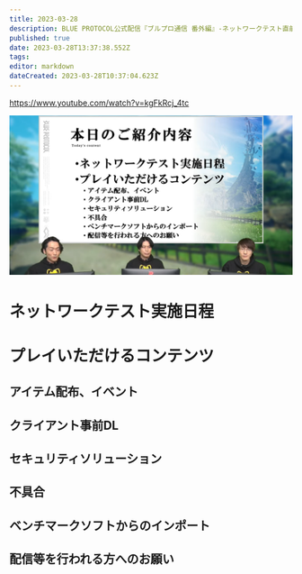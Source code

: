 ```yaml
---
title: 2023-03-28
description: BLUE PROTOCOL公式配信『ブルプロ通信 番外編』-ネットワークテスト直前配信-
published: true
date: 2023-03-28T13:37:38.552Z
tags: 
editor: markdown
dateCreated: 2023-03-28T10:37:04.623Z
---
```


https://www.youtube.com/watch?v=kgFkRcj_4tc

![blue_protocol公式配信『ブルプロ通信_番外編』-ネットワークテスト直前配信-_11-16_screenshot.png](/ブルプロ通信/2023-03-28/blue_protocol公式配信『ブルプロ通信_番外編』-ネットワークテスト直前配信-_11-16_screenshot.png)

# ネットワークテスト実施日程


# プレイいただけるコンテンツ

## アイテム配布、イベント
## クライアント事前DL
## セキュリティソリューション
## 不具合
## ベンチマークソフトからのインポート
## 配信等を行われる方へのお願い